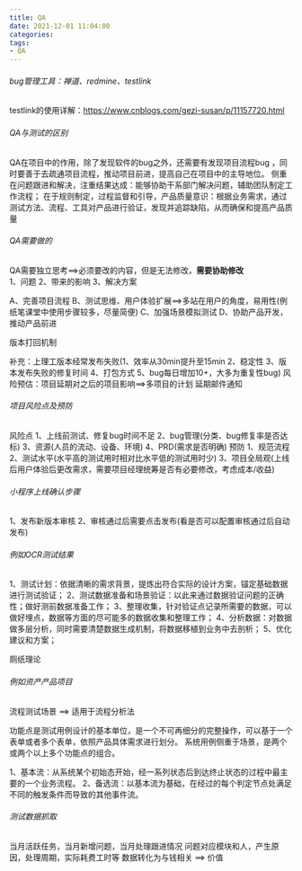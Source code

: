 ```yaml
---
title: QA
date: 2021-12-01 11:04:00
categories:
tags:
- QA
---
```

###### bug管理工具：禅道、redmine、testlink
testlink的使用详解：https://www.cnblogs.com/gezi-susan/p/11157720.html
###### QA与测试的区别
QA在项目中的作用，除了发现软件的bug之外，还需要有发现项目流程bug ，同时要善于去疏通项目流程，推动项目前进，提高自己在项目中的主导地位。
侧重在问题跟进和解决，注重结果达成：能够协助干系部门解决问题，辅助团队制定工作流程；
在于规则制定，过程监督和引导，产品质量意识：根据业务需求，通过测试方法、流程、工具对产品进行验证，发现并追踪缺陷，从而确保和提高产品质量

###### QA需要做的
QA需要独立思考==>必须要改的内容，但是无法修改，**需要协助修改**  
1、问题 2、带来的影响 3、解决方案

A、完善项目流程
B、测试思维、用户体验扩展==>多站在用户的角度，易用性(例纸笔课堂中使用步骤较多，尽量简便)
C、加强场景模拟测试
D、协助产品开发，推动产品前进

版本打回机制

补充：上理工版本经常发布失败(1、效率从30min提升至15min 2、稳定性 3、版本发布失败的修复时间 4、打包方式 5、bug每日增加10+，大多为重复性bug)
      风险预估：项目延期对之后的项目影响==>多项目的计划
               延期邮件通知


###### 项目风险点及预防
风险点
1、上线前测试、修复bug时间不足
2、bug管理(分类、bug修复率是否达标)
3、资源(人员的流动、设备、环境)
4、PRD(需求是否明确)
预防
1、规范流程
2、测试水平(水平高的测试用时相对比水平低的测试用时少)
3、项目全局观(上线后用户体验后更改需求，需要项目经理统筹是否有必要修改，考虑成本/收益)

###### 小程序上线确认步骤
1、发布新版本审核
2、审核通过后需要点击发布(看是否可以配置审核通过后自动发布)

###### 例如OCR测试结果
1、测试计划：依据清晰的需求背景，提炼出符合实际的设计方案，锚定基础数据进行测试验证；
2、测试数据准备和场景验证：以此来通过数据验证问题的正确性；做好测前数据准备工作；
3、整理收集，针对验证点记录所需要的数据，可以做好埋点，数据等方面的尽可能多的数据收集和整理工作；
4、分析数据：对数据做多层分析，同时需要清楚数据生成机制，将数据移植到业务中去剖析；
5、优化建议和方案；

厕纸理论

###### 例如资产产品项目
流程测试场景 ==> 适用于流程分析法

功能点是测试用例设计的基本单位，是一个不可再细分的完整操作，可以基于一个表单或者多个表单，依照产品具体需求进行划分。
系统用例侧重于场景，是两个或两个以上多个功能点的组合。

1、基本流：从系统某个初始态开始，经一系列状态后到达终止状态的过程中最主要的一个业务流程。
2、备选流：以基本流为基础，在经过的每个判定节点处满足不同的触发条件而导致的其他事件流。


###### 测试数据抓取
当月活跃任务，当月新增问题，当月处理跟进情况
问题对应模块和人，产生原因，处理周期，实际耗费工时等
数据转化为与钱相关 ==> 价值